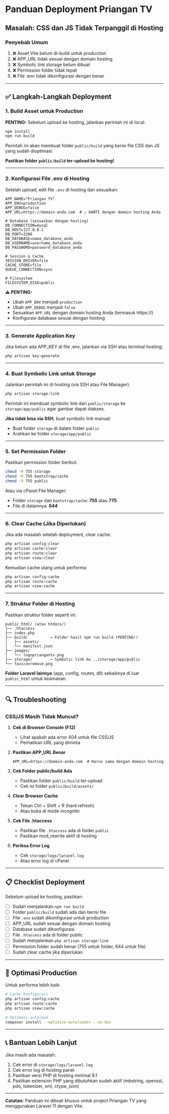 # Panduan Deployment Priangan TV

## Masalah: CSS dan JS Tidak Terpanggil di Hosting

### Penyebab Umum
1. ❌ Asset Vite belum di-build untuk production
2. ❌ APP_URL tidak sesuai dengan domain hosting
3. ❌ Symbolic link storage belum dibuat
4. ❌ Permission folder tidak tepat
5. ❌ File .env tidak dikonfigurasi dengan benar

---

## ✅ Langkah-Langkah Deployment

### 1. Build Asset untuk Production

**PENTING:** Sebelum upload ke hosting, jalankan perintah ini di local:

```bash
npm install
npm run build
```

Perintah ini akan membuat folder `public/build` yang berisi file CSS dan JS yang sudah dioptimasi.

**Pastikan folder `public/build` ter-upload ke hosting!**

---

### 2. Konfigurasi File .env di Hosting

Setelah upload, edit file `.env` di hosting dan sesuaikan:

```env
APP_NAME="Priangan TV"
APP_ENV=production
APP_DEBUG=false
APP_URL=https://domain-anda.com  # ⚠️ GANTI dengan domain hosting Anda

# Database (sesuaikan dengan hosting)
DB_CONNECTION=mysql
DB_HOST=127.0.0.1
DB_PORT=3306
DB_DATABASE=nama_database_anda
DB_USERNAME=username_database_anda
DB_PASSWORD=password_database_anda

# Session & Cache
SESSION_DRIVER=file
CACHE_STORE=file
QUEUE_CONNECTION=sync

# Filesystem
FILESYSTEM_DISK=public
```

**⚠️ PENTING:**
- Ubah `APP_ENV` menjadi `production`
- Ubah `APP_DEBUG` menjadi `false`
- Sesuaikan `APP_URL` dengan domain hosting Anda (termasuk https://)
- Konfigurasi database sesuai dengan hosting

---

### 3. Generate Application Key

Jika belum ada APP_KEY di file .env, jalankan via SSH atau terminal hosting:

```bash
php artisan key:generate
```

---

### 4. Buat Symbolic Link untuk Storage

Jalankan perintah ini di hosting (via SSH atau File Manager):

```bash
php artisan storage:link
```

Perintah ini membuat symbolic link dari `public/storage` ke `storage/app/public` agar gambar dapat diakses.

**Jika tidak bisa via SSH**, buat symbolic link manual:
- Buat folder `storage` di dalam folder `public`
- Arahkan ke folder `storage/app/public`

---

### 5. Set Permission Folder

Pastikan permission folder berikut:

```bash
chmod -R 755 storage
chmod -R 755 bootstrap/cache
chmod -R 755 public
```

Atau via cPanel File Manager:
- Folder `storage` dan `bootstrap/cache`: **755** atau **775**
- File di dalamnya: **644**

---

### 6. Clear Cache (Jika Diperlukan)

Jika ada masalah setelah deployment, clear cache:

```bash
php artisan config:clear
php artisan cache:clear
php artisan route:clear
php artisan view:clear
```

Kemudian cache ulang untuk performa:

```bash
php artisan config:cache
php artisan route:cache
php artisan view:cache
```

---

### 7. Struktur Folder di Hosting

Pastikan struktur folder seperti ini:

```
public_html/ (atau htdocs/)
├── .htaccess
├── index.php
├── build/          ← Folder hasil npm run build (PENTING!)
│   ├── assets/
│   └── manifest.json
├── images/
│   └── logopriangantv.png
├── storage/        ← Symbolic link ke ../storage/app/public
└── faviconremove.png
```

**Folder Laravel lainnya** (app, config, routes, dll) sebaiknya di luar `public_html` untuk keamanan.

---

## 🔍 Troubleshooting

### CSS/JS Masih Tidak Muncul?

1. **Cek di Browser Console (F12)**
   - Lihat apakah ada error 404 untuk file CSS/JS
   - Perhatikan URL yang diminta

2. **Pastikan APP_URL Benar**
   ```env
   APP_URL=https://domain-anda.com  # Harus sama dengan domain hosting
   ```

3. **Cek Folder public/build Ada**
   - Pastikan folder `public/build` ter-upload
   - Cek isi folder `public/build/assets/`

4. **Clear Browser Cache**
   - Tekan Ctrl + Shift + R (hard refresh)
   - Atau buka di mode incognito

5. **Cek File .htaccess**
   - Pastikan file `.htaccess` ada di folder `public`
   - Pastikan mod_rewrite aktif di hosting

6. **Periksa Error Log**
   - Cek `storage/logs/laravel.log`
   - Atau error log di cPanel

---

## 📋 Checklist Deployment

Sebelum upload ke hosting, pastikan:

- [ ] Sudah menjalankan `npm run build`
- [ ] Folder `public/build` sudah ada dan berisi file
- [ ] File `.env` sudah dikonfigurasi untuk production
- [ ] APP_URL sudah sesuai dengan domain hosting
- [ ] Database sudah dikonfigurasi
- [ ] File `.htaccess` ada di folder public
- [ ] Sudah menjalankan `php artisan storage:link`
- [ ] Permission folder sudah benar (755 untuk folder, 644 untuk file)
- [ ] Sudah clear cache jika diperlukan

---

## 🚀 Optimasi Production

Untuk performa lebih baik:

```bash
# Cache konfigurasi
php artisan config:cache
php artisan route:cache
php artisan view:cache

# Optimasi autoload
composer install --optimize-autoloader --no-dev
```

---

## 📞 Bantuan Lebih Lanjut

Jika masih ada masalah:
1. Cek error di `storage/logs/laravel.log`
2. Cek error log di hosting panel
3. Pastikan versi PHP di hosting minimal 8.1
4. Pastikan extension PHP yang dibutuhkan sudah aktif (mbstring, openssl, pdo, tokenizer, xml, ctype, json)

---

**Catatan:** Panduan ini dibuat khusus untuk project Priangan TV yang menggunakan Laravel 11 dengan Vite.

